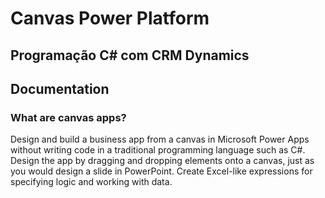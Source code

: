 # Canvas Power Platform

## Programação C# com CRM Dynamics

## Documentation

### What are canvas apps?
Design and build a business app from a canvas in Microsoft Power Apps without writing code in a traditional programming language such as C#. Design the app by dragging and dropping elements onto a canvas, just as you would design a slide in PowerPoint. Create Excel-like expressions for specifying logic and working with data. 


